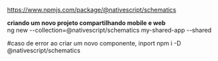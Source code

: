 https://www.npmjs.com/package/@nativescript/schematics

**criando um novo projeto compartilhando mobile e web**   
ng new --collection=@nativescript/schematics my-shared-app --shared

#caso de error ao criar um novo componente, inport
npm i -D @nativescript/schematics
